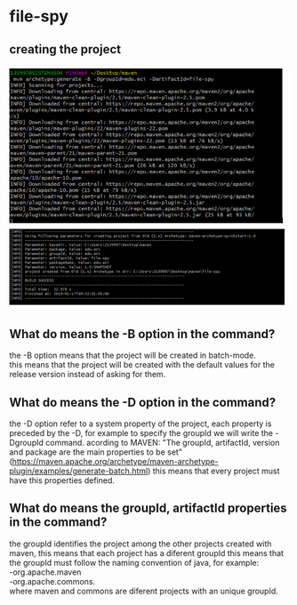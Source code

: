 # file-spy

## creating the project 
![captura](maven.PNG)

## What do means the -B option in the command?
the -B option means that the project will be created in batch-mode.\
this means that the project will be created with the default values for the release version instead of asking for them.

## What do means the -D option in the command?
the -D option refer to a system property of the project, each property is preceded by the -D, 
for example to specify the groupId we will write the -DgroupId command.
acording to MAVEN: "The groupId, artifactId, version and package are the main properties to be set" (https://maven.apache.org/archetype/maven-archetype-plugin/examples/generate-batch.html)
this means that every project must have this properties defined.
## What do means the groupId, artifactId properties in the command?
the groupId identifies the project among the other projects created with maven, this means that each project has a diferent groupId
this means that the groupId must follow the naming convention of java, for example:<br/>
  -org.apache.maven <br/>
  -org.apache.commons.<br/>
where maven and commons are diferent projects with an unique groupId.


